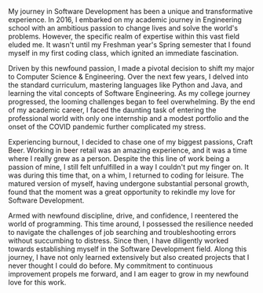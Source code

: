 My journey in Software Development has been a unique and transformative experience. In 2016, I embarked on my academic journey in Engineering school with an ambitious passion to change lives and solve the world's problems. However, the specific realm of expertise within this vast field eluded me. It wasn't until my Freshman year's Spring semester that I found myself in my first coding class, which ignited an immediate fascination.

Driven by this newfound passion, I made a pivotal decision to shift my major to Computer Science & Engineering. Over the next few years, I delved into the standard curriculum, mastering languages like Python and Java, and learning the vital concepts of Software Engineering. As my college journey progressed, the looming challenges began to feel overwhelming. By the end of my academic career, I faced the daunting task of entering the professional world with only one internship and a modest portfolio and the onset of the COVID pandemic further complicated my stress.

Experiencing burnout, I decided to chase one of my biggest passions, Craft Beer. Working in beer retail was an amazing experience, and it was a time where I really grew as a person. Despite the this line of work being a passion of mine, I still felt unfulfilled in a way I couldn't put my finger on. It was during this time that, on a whim, I returned to coding for leisure. The matured version of myself, having undergone substantial personal growth, found that the moment was a great opportunity to rekindle my love for Software Development.

Armed with newfound discipline, drive, and confidence, I reentered the world of programming. This time around, I possessed the resilience needed to navigate the challenges of job searching and troubleshooting errors without succumbing to distress. Since then, I have diligently worked towards establishing myself in the Software Development field. Along this journey, I have not only learned extensively but also created projects that I never thought I could do before. My commitment to continuous improvement propels me forward, and I am eager to grow in my newfound love for this work.